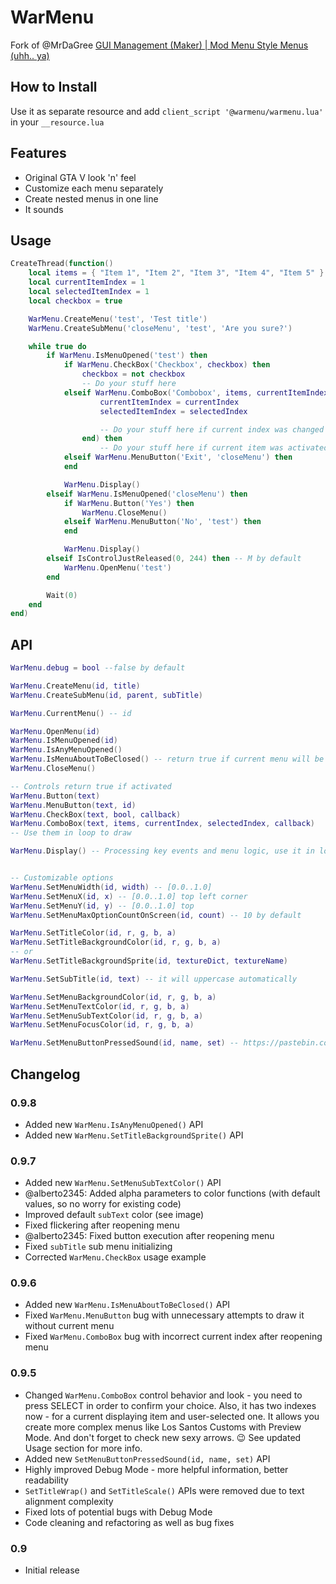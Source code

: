 # WarMenu
Fork of @MrDaGree  [GUI Management (Maker) | Mod Menu Style Menus (uhh.. ya)](https://forum.fivem.net/t/release-gui-management-maker-mod-menu-style-menus-uhh-ya)


## How to Install
Use it as separate resource and add `client_script '@warmenu/warmenu.lua'` in your `__resource.lua`


## Features
* Original GTA V look 'n' feel
* Customize each menu separately
* Create nested menus in one line
* It sounds


## Usage
```lua
CreateThread(function()
	local items = { "Item 1", "Item 2", "Item 3", "Item 4", "Item 5" }
	local currentItemIndex = 1
	local selectedItemIndex = 1
	local checkbox = true

	WarMenu.CreateMenu('test', 'Test title')
	WarMenu.CreateSubMenu('closeMenu', 'test', 'Are you sure?')

	while true do
		if WarMenu.IsMenuOpened('test') then
			if WarMenu.CheckBox('Checkbox', checkbox) then
				checkbox = not checkbox
				-- Do your stuff here
			elseif WarMenu.ComboBox('Combobox', items, currentItemIndex, selectedItemIndex, function(currentIndex, selectedIndex)
					currentItemIndex = currentIndex
					selectedItemIndex = selectedIndex

					-- Do your stuff here if current index was changed (don't forget to check it)
				end) then
					-- Do your stuff here if current item was activated
			elseif WarMenu.MenuButton('Exit', 'closeMenu') then
			end

			WarMenu.Display()
		elseif WarMenu.IsMenuOpened('closeMenu') then
			if WarMenu.Button('Yes') then
				WarMenu.CloseMenu()
			elseif WarMenu.MenuButton('No', 'test') then
			end

			WarMenu.Display()
		elseif IsControlJustReleased(0, 244) then -- M by default
			WarMenu.OpenMenu('test')
		end

		Wait(0)
	end
end)
```


## API
```lua
WarMenu.debug = bool --false by default

WarMenu.CreateMenu(id, title)
WarMenu.CreateSubMenu(id, parent, subTitle)

WarMenu.CurrentMenu() -- id

WarMenu.OpenMenu(id)
WarMenu.IsMenuOpened(id)
WarMenu.IsAnyMenuOpened()
WarMenu.IsMenuAboutToBeClosed() -- return true if current menu will be closed in next frame
WarMenu.CloseMenu()

-- Controls return true if activated
WarMenu.Button(text) 
WarMenu.MenuButton(text, id)
WarMenu.CheckBox(text, bool, callback)
WarMenu.ComboBox(text, items, currentIndex, selectedIndex, callback)
-- Use them in loop to draw

WarMenu.Display() -- Processing key events and menu logic, use it in loop


-- Customizable options
WarMenu.SetMenuWidth(id, width) -- [0.0..1.0]
WarMenu.SetMenuX(id, x) -- [0.0..1.0] top left corner
WarMenu.SetMenuY(id, y) -- [0.0..1.0] top
WarMenu.SetMenuMaxOptionCountOnScreen(id, count) -- 10 by default

WarMenu.SetTitleColor(id, r, g, b, a)
WarMenu.SetTitleBackgroundColor(id, r, g, b, a)
-- or
WarMenu.SetTitleBackgroundSprite(id, textureDict, textureName)

WarMenu.SetSubTitle(id, text) -- it will uppercase automatically

WarMenu.SetMenuBackgroundColor(id, r, g, b, a)
WarMenu.SetMenuTextColor(id, r, g, b, a)
WarMenu.SetMenuSubTextColor(id, r, g, b, a)
WarMenu.SetMenuFocusColor(id, r, g, b, a)

WarMenu.SetMenuButtonPressedSound(id, name, set) -- https://pastebin.com/0neZdsZ5
```


## Changelog
### 0.9.8
* Added new `WarMenu.IsAnyMenuOpened()` API
* Added new `WarMenu.SetTitleBackgroundSprite()` API
### 0.9.7
* Added new `WarMenu.SetMenuSubTextColor()` API
* @alberto2345: Added alpha parameters to color functions (with default values, so no worry for existing code)
* Improved default `subText` color (see image)
* Fixed flickering after reopening menu
* @alberto2345: Fixed button execution after reopening menu
* Fixed `subTitle` sub menu initializing
* Corrected `WarMenu.CheckBox` usage example
### 0.9.6
* Added new `WarMenu.IsMenuAboutToBeClosed()` API
* Fixed `WarMenu.MenuButton` bug with unnecessary attempts to draw it without current menu
* Fixed `WarMenu.ComboBox` bug with incorrect current index after reopening menu
### 0.9.5
* Changed `WarMenu.ComboBox` control behavior and look - you need to press SELECT in order to confirm your choice.
Also, it has two indexes now - for a current displaying item and user-selected one.
It allows you create more complex menus like Los Santos Customs with Preview Mode.
And don't forget to check new sexy arrows. :wink:
See updated Usage section for more info.
* Added new `SetMenuButtonPressedSound(id, name, set)` API
* Highly improved Debug Mode - more helpful information, better readability
* `SetTitleWrap()` and `SetTitleScale()` APIs were removed due to text alignment complexity
* Fixed lots of potential bugs with Debug Mode
* Code cleaning and refactoring as well as bug fixes
### 0.9
* Initial release